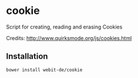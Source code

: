 cookie
======

Script for creating, reading and erasing Cookies

Credits: http://www.quirksmode.org/js/cookies.html

Installation
------------

```shell
bower install webit-de/cookie
```
